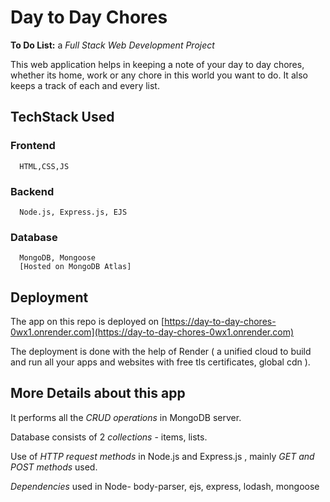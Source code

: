 # Day to Day Chores
 **To Do List:**
a *Full Stack Web Development Project*

This web application helps in keeping a note of your day to day chores, whether its home, work or any chore in this world you want to do. It also keeps a track of each and every list.

## TechStack Used
  ### Frontend
      HTML,CSS,JS
      
  ### Backend
      Node.js, Express.js, EJS
      
  ### Database
      MongoDB, Mongoose
      [Hosted on MongoDB Atlas]

## Deployment
The app on this repo is deployed on [https://day-to-day-chores-0wx1.onrender.com](https://day-to-day-chores-0wx1.onrender.com)

The deployment is done with the help of Render ( a unified cloud to build and run all your apps and websites with free tls certificates, global cdn ).

## More Details about this app

It performs all the *CRUD operations* in MongoDB server.

Database consists of 2 *collections* - items, lists.

Use of *HTTP request methods* in Node.js and Express.js , mainly *GET and POST methods* used.

*Dependencies* used in Node- body-parser, ejs, express, lodash, mongoose
         





